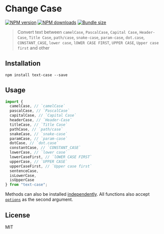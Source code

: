 # Change Case

[![NPM version][npm-image]][npm-url]
[![NPM downloads][downloads-image]][downloads-url]
[![Bundle size][bundlephobia-image]][bundlephobia-url]

> Convert text between `camelCase`, `PascalCase`, `Capital Case`, `Header-Case`, `Title Case`, `path/case`, `snake-case`, `param-case`, `dot.case`, `CONSTANT_CASE`, `lower case`, `lOWER CASE FIRST`, `UPPER CASE`, `Upper case first` and other

## Installation

```
npm install text-case --save
```

## Usage

```js
import {
  camelCase, // `camelCase`
  pascalCase, // `PascalCase`
  capitalCase, // `Capital Case`
  headerCase, // `Header-Case`
  titleCase, // `Title Case`
  pathCase, // `path/case`
  snakeCase, // `snake-case`
  paramCase, // `param-case`
  dotCase, // `dot.case`
  constantCase, // `CONSTANT_CASE`
  lowerCase, // `lower case`
  lowerCaseFirst, // `lOWER CASE FIRST`
  upperCase, // `UPPER CASE`
  upperCaseFirst, // `Upper case first`
  sentenceCase,
  isLowerCase,
  isUpperCase
} from "text-case";
```

Methods can also be installed [independently](https://github.com/idimetrix/text-case). All functions also accept [`options`](https://github.com/idimetrix/text-case#options) as the second argument.

## License

MIT

[npm-image]: https://img.shields.io/npm/v/text-case.svg?style=flat
[npm-url]: https://npmjs.org/package/text-case
[downloads-image]: https://img.shields.io/npm/dm/text-case.svg?style=flat
[downloads-url]: https://npmjs.org/package/text-case
[bundlephobia-image]: https://img.shields.io/bundlephobia/minzip/text-case.svg
[bundlephobia-url]: https://bundlephobia.com/result?p=text-case
